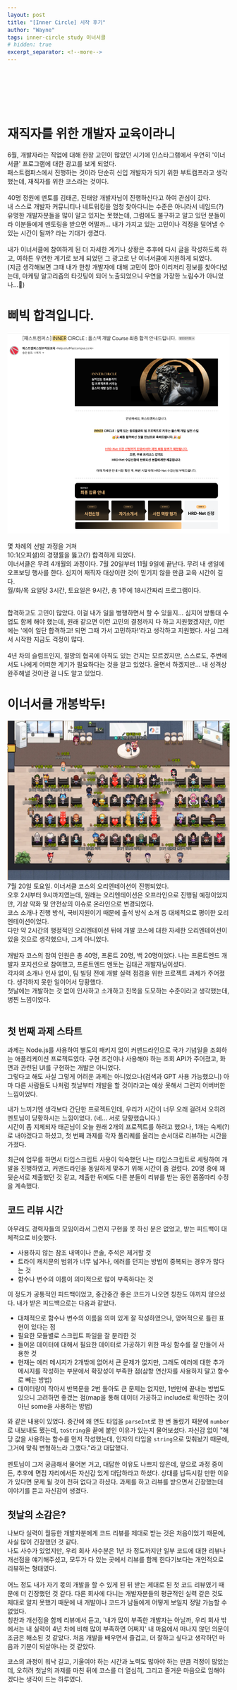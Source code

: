 ```yaml
---
layout: post
title: "[Inner Circle] 시작 후기"
author: "Wayne"
tags: inner-circle study 이너서클
# hidden: true
excerpt_separator: <!--more-->
---
```


<span style="color:rgba(0,0,0,0)">두구두구 이너서클 개봉박두!</span>

<!--more-->

<br/><br/><br/>

<!-- ![main](../assets/post_img/javascript_deep_dive.png "main") -->

# 재직자를 위한 개발자 교육이라니

6월, 개발자라는 직업에 대해 한창 고민이 많았던 시기에 인스타그램에서 우연히 '이너서클' 프로그램에 대한 광고를 보게 되었다.  
패스트캠퍼스에서 진행하는 것이라 단순히 신입 개발자가 되기 위한 부트캠프라고 생각했는데, 재직자를 위한 코스라는 것이다.  
<br/>
40명 정원에 멘토를 김태곤, 진태양 개발자님이 진행하신다고 하여 관심이 갔다.  
내 스스로 개발자 커뮤니티나 네트워킹을 엄청 찾아다니는 수준은 아니라서 네임드(?) 유명한 개발자분들을 많이 알고 있지는 못했는데, 그럼에도 불구하고 알고 있던 분들이라 이분들에게 멘토링을 받으면 어떨까... 내가 가지고 있는 고민이나 걱정을 덜어낼 수 있는 시간이 될까? 라는 기대가 생겼다.  
<br/>
내가 이너서클에 참여하게 된 더 자세한 계기나 상황은 추후에 다시 글을 작성하도록 하고, 여하튼 우연한 계기로 보게 되었던 그 광고로 난 이너서클에 지원하게 되었다.  
(지금 생각해보면 그때 내가 한창 개발자에 대해 고민이 많아 이리저리 정보를 찾아다녔는데, 마케팅 알고리즘의 타깃팅이 되어 노출되었으니 우연을 가장한 노림수가 아니었나...🤭)

# 삐빅 합격입니다.

![Inner Circle OSS 합격](../assets/post_img/2024-07-21/ic-join-mail.png "ic-join")

몇 차례의 선발 과정을 거쳐  
10:1(오피셜)의 경쟁률을 뚫고(?) 합격하게 되었다.  
이너서클은 무려 4개월의 과정이다. 7월 20일부터 11월 9일에 끝난다. 무려 내 생일에 오프보딩 행사를 한다. 심지어 재직자 대상이란 것이 믿기지 않을 만큼 교육 시간이 길다.  
월/화/목 요일당 3시간, 토요일은 9시간, 총 1주에 18시간짜리 프로그램이다.

<br/>합격하고도 고민이 많았다. 이걸 내가 일을 병행하면서 할 수 있을지... 심지어 방통대 수업도 함께 해야 했는데, 원래 같으면 이런 고민의 결정까지 다 하고 지원했겠지만, 이번에는 '에이 일단 합격하고! 되면 그때 가서 고민하자!'라고 생각하고 지원했다. 사실 그래서 시작한 지금도 걱정이 많다.  
<br/>4년 차의 슬럼프인지, 절망의 협곡에 아직도 있는 건지는 모르겠지만, 스스로도, 주변에서도 나에게 어떠한 계기가 필요하다는 것을 알고 있었다. 울면서 하겠지만... 내 성격상 완주해낼 것이란 걸 나도 알고 있었다.

# 이너서클 개봉박두!

![Inner Circle 온보딩](../assets/post_img/2024-07-21/ic-on-boarding.png "ic-onboarding")
7월 20일 토요일. 이너서클 코스의 오리엔테이션이 진행되었다.  
오후 2시부터 9시까지였는데, 원래는 오리엔테이션은 오프라인으로 진행될 예정이었지만, 기상 악화 및 안전상의 이슈로 온라인으로 변경되었다.  
코스 소개나 진행 방식, 국비지원이기 때문에 출석 방식 소개 등 대체적으로 평이한 오리엔테이션이었다.  
다만 약 2시간의 행정적인 오리엔테이션 뒤에 개발 코스에 대한 자세한 오리엔테이션이 있을 것으로 생각했으나, 그게 아니었다.  
<br/>
개발자 코스의 참여 인원은 총 40명, 프론트 20명, 백 20명이었다. 나는 프론트엔드 개발자 포지션으로 참여했고, 프론트엔드 멘토는 김태곤 개발자님이셨다.  
각자의 소개나 인사 없이, 팀 빌딩 전에 개발 실력 점검을 위한 프로젝트 과제가 주어졌다. 생각하지 못한 일이어서 당황했다.  
첫날에는 개발하는 것 없이 인사하고 소개하고 친목을 도모하는 수준이라고 생각했는데, 벙찐 느낌이었다.  
<br/>

## 첫 번째 과제 스타트

과제는 Node.js를 사용하여 별도의 패키지 없이 커맨드라인으로 국가 기념일을 조회하는 애플리케이션 프로젝트였다. 구현 조건이나 사용해야 하는 조회 API가 주어졌고, 화면과 관련된 UI를 구현하는 개발은 아니었다.  
그렇다고 해도 사실 그렇게 어려운 과제는 아니었으나(검색과 GPT 사용 가능했으니) 아마 다른 사람들도 나처럼 첫날부터 개발을 할 것이라고는 예상 못해서 그런지 어버버한 느낌이었다.

내가 느끼기엔 생각보다 간단한 프로젝트인데, 우리가 시간이 너무 오래 걸려서 오히려 멘토님이 당황하시는 느낌이었다. (네... 서로 당황했습니다.)  
시간이 좀 지체되자 태곤님이 오늘 원래 2개의 프로젝트를 하려고 했으나, 1개는 숙제(?)로 내야겠다고 하셨고, 첫 번째 과제를 각자 풀리퀘를 올리는 순서대로 리뷰하는 시간을 가졌다.

최근에 업무를 하면서 타입스크립트 사용이 익숙했던 나는 타입스크립트로 세팅하여 개발을 진행하였고, 커맨드라인을 동일하게 맞추기 위해 시간이 좀 걸렸다. 20명 중에 꽤 뒷순서로 제출했던 것 같고, 제출한 뒤에도 다른 분들이 리뷰를 받는 동안 쫌쫌따리 수정을 계속했다.

## 코드 리뷰 시간

아무래도 경력자들의 모임이라서 그런지 구현을 못 하신 분은 없었고, 받는 피드백이 대체적으로 비슷했다.

- 사용하지 않는 참조 내역이나 콘솔, 주석은 제거할 것
- 트라이 캐치문의 범위가 너무 넓거나, 에러를 던지는 방법이 중복되는 경우가 많다는 것
- 함수나 변수의 이름이 의미적으로 많이 부족하다는 것

이 정도가 공통적인 피드백이었고, 중간중간 좋은 코드가 나오면 칭찬도 아끼지 않으셨다. 내가 받은 피드백으로는 다음과 같았다.

- 대체적으로 함수나 변수의 이름을 의미 있게 잘 작성하였으나, 영어적으로 틀린 표현이 있다는 점
- 필요한 모듈별로 스크립트 파일을 잘 분리한 것
- 들어온 데이터에 대해서 필요한 데이터로 가공하기 위한 파싱 함수를 잘 만들어 사용한 것
- 현재는 에러 메시지가 2개밖에 없어서 큰 문제가 없지만, 그래도 에러에 대한 추가 메시지를 작성하는 부분에서 확장성이 부족한 점(삼항 연산자를 사용하지 말고 함수로 빼는 방법)
- 데이터량이 작아서 반복문을 2번 돌아도 큰 문제는 없지만, 1번만에 끝내는 방법도 있으니 고려하면 좋겠는 점(map을 통해 데이터 가공하고 include로 확인하는 것이 아닌 some을 사용하는 방법)

와 같은 내용이 있었다. 중간에 왜 연도 타입을 `parseInt`로 한 번 돌렸기 때문에 `number`로 내보내도 됐는데, `toString`을 끝에 붙인 이유가 있는지 물어보셨다. 자신감 없이 "해당 값을 사용하는 함수를 먼저 작성했는데, 인자의 타입을 `string`으로 맞춰놨기 때문에, 그거에 맞춰 변형하느라 그랬다."라고 대답했다.<br/>  
멘토님이 그저 궁금해서 물어본 거고, 대답한 이유도 나쁘지 않은데, 앞으로 과정 중이든, 추후에 면접 자리에서든 자신감 있게 대답하라고 하셨다. 상대를 납득시킬 만한 이유가 있다면 문제 될 것이 전혀 없다고 하셨다. 과제를 하고 리뷰를 받으면서 긴장했는데 이야기를 듣고 자신감이 생겼다.

## 첫날의 소감은?

나보다 실력이 월등한 개발자분에게 코드 리뷰를 제대로 받는 것은 처음이었기 때문에, 사실 많이 긴장했던 것 같다.  
나도 사수가 있었지만, 우리 회사 사수분은 1년 차 정도까지만 일부 코드에 대한 리뷰나 개선점을 얘기해주셨고, 모두가 다 있는 곳에서 리뷰를 함께 한다기보다는 개인적으로 리뷰하는 형태였다.  
<br/>어느 정도 내가 자기 몫의 개발을 할 수 있게 된 뒤 받는 제대로 된 첫 코드 리뷰였기 때문에 더 긴장했던 것 같다. 다른 회사에 다니는 개발자분들의 평균적인 실력 같은 것도 제대로 알지 못했기 때문에 내 개발이나 코드가 남들에게 어떻게 보일지 정말 가늠할 수 없었다.  
칭찬과 개선점을 함께 리뷰에서 듣고, '내가 많이 부족한 개발자는 아닐까, 우리 회사 밖에서는 내 실력이 4년 차에 비해 많이 부족하면 어쩌지' 내 마음에서 떠나지 않던 의문이 조금은 해소된 것 같았다. 처음 개발을 배우면서 즐겁고, 더 잘하고 싶다고 생각하던 마음과 기분이 되살아나는 것 같았다.

코스의 과정이 워낙 길고, 기울여야 하는 시간과 노력도 많아야 하는 만큼 걱정이 많았는데, 오히려 첫날의 과제를 마친 뒤에 코스를 더 열심히, 그리고 즐거운 마음으로 임해야겠다는 생각이 드는 하루였다.
